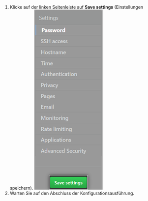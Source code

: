 1. Klicke auf der linken Seitenleiste auf **Save settings** (Einstellungen speichern). ![Die Schaltfläche „Save settings“ (Einstellungen speichern) in der {% data variables.enterprise.management_console %}](/assets/images/enterprise/management-console/save-settings.png)
1. Warten Sie auf den Abschluss der Konfigurationsausführung.
